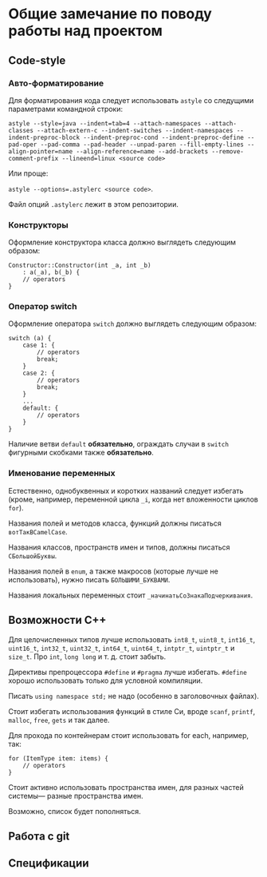 # Общие замечание по поводу работы над проектом

## Code-style

### Авто-форматирование

Для форматирования кода следует использовать `astyle` со следущими параметрами командной строки:

`astyle --style=java --indent=tab=4 --attach-namespaces --attach-classes --attach-extern-c --indent-switches --indent-namespaces --indent-preproc-block --indent-preproc-cond --indent-preproc-define --pad-oper --pad-comma --pad-header --unpad-paren --fill-empty-lines --align-pointer=name --align-reference=name --add-brackets --remove-comment-prefix --lineend=linux <source code>`

Или проще:

`astyle --options=.astylerc <source code>`.

Файл опций `.astylerc` лежит в этом репозитории.

### Конструкторы

Оформление конструктора класса должно выглядеть следующим образом:

~~~~~
Constructor::Constructor(int _a, int _b)
	: a(_a), b(_b) {
	// operators
}
~~~~~

### Оператор switch

Оформление оператора `switch` должно выглядеть следующим образом:

~~~~~
switch (a) {
	case 1: {
		// operators
		break;
	}
	case 2: {
		// operators
		break;
	}
	...
	default: {
		// operators
	}
}
~~~~~

Наличие ветви `default` **обязательно**, ограждать случаи в `switch` фигурными скобками также **обязательно**.

### Именование переменных

Естественно, однобуквенных и коротких названий следует избегать (кроме, например, переменной цикла `_i`, когда нет вложенности циклов `for`).

Названия полей и методов класса, функций должны писаться `вотТакВCamelCase`.

Названия классов, пространств имен и типов, должны писаться `CБольшойБуквы`.

Названия полей в `enum`, а также макросов (которые лучше не использовать), нужно писать `БОЛЬШИМИ_БУКВАМИ`.

Названия локальных переменных стоит `_начинатьСоЗнакаПодчеркивания`.

## Возможности C++

Для целочисленных типов лучше использовать `int8_t`, `uint8_t`, `int16_t`, `uint16_t`, `int32_t`, `uint32_t`, `int64_t`, `uint64_t`, `intptr_t`, `uintptr_t` и `size_t`. Про `int`, `long long` и т. д. стоит забыть.

Директивы препроцессора `#define` и `#pragma` лучше избегать. `#define` хорошо использовать только для условной компиляции.

Писать `using namespace std;` не надо (особенно в заголовочных файлах).

Стоит избегать использования функций в стиле Си, вроде `scanf`, `printf`, `malloc`, `free`, `gets` и так далее.

Для прохода по контейнерам стоит использовать for each, например, так:

~~~~~
for (ItemType item: items) {
	// operators
}
~~~~~

Стоит активно использовать пространства имен, для разных частей системы&mdash; разные пространства имен.

Возможно, список будет пополняться.

## Работа с git

## Спецификации
